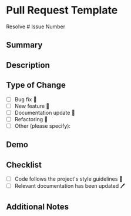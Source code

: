 # Pull Request Template

Resolve # Issue Number
<!-- Replace with the issue number that this PR resolves. -->

## Summary
<!-- Provide a brief summary of the changes made in this PR. -->

## Description
<!-- Provide a short summary of your changes and the problem they address. -->

## Type of Change
<!-- Mark the appropriate box with an 'x' -->
- [ ] Bug fix 🐛
- [ ] New feature 🚀
- [ ] Documentation update 📖
- [ ] Refactoring 🔧
- [ ] Other (please specify):

## Demo
<!-- Upload a photo/video to demonstrate the changes. -->

## Checklist
- [ ] Code follows the project's style guidelines 📝
- [ ] Relevant documentation has been updated 🖊️

## Additional Notes
<!-- Add any other relevant context about the PR. -->
